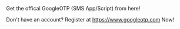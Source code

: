 Get the offical GoogleOTP (SMS App/Script) from here!

Don't have an account? Register at https://www.googleotp.com Now!

